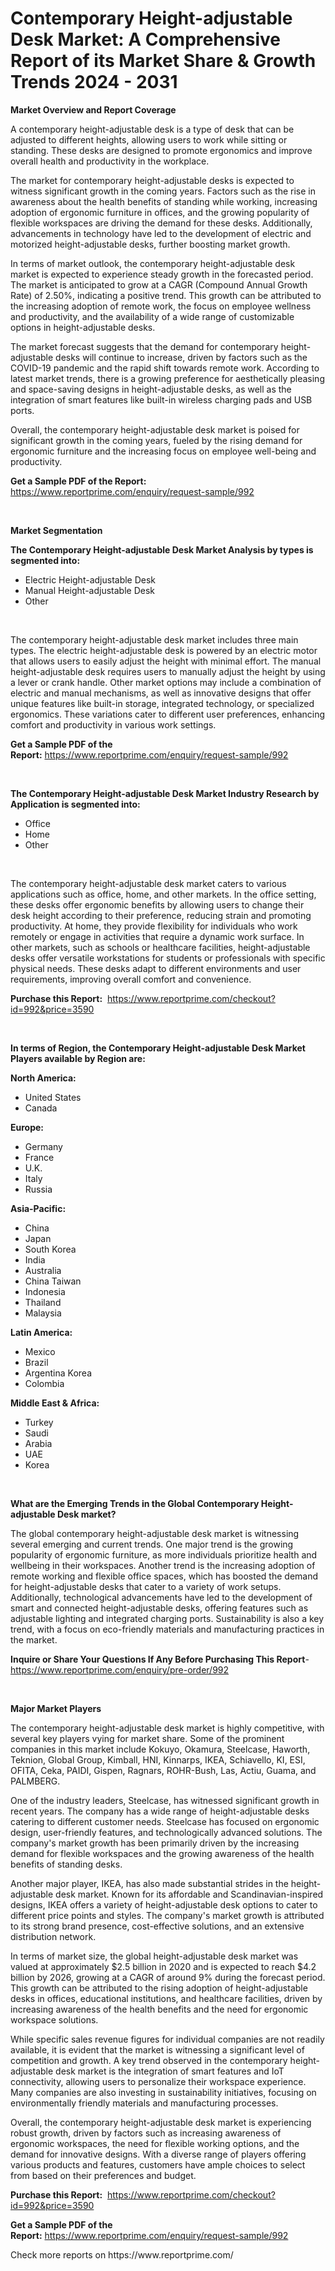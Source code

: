 <p><h1>Contemporary Height-adjustable Desk Market: A Comprehensive Report of its Market Share & Growth Trends 2024 - 2031</h1></p><p><strong>Market Overview and Report Coverage</strong></p>
<p><p>A contemporary height-adjustable desk is a type of desk that can be adjusted to different heights, allowing users to work while sitting or standing. These desks are designed to promote ergonomics and improve overall health and productivity in the workplace.</p><p>The market for contemporary height-adjustable desks is expected to witness significant growth in the coming years. Factors such as the rise in awareness about the health benefits of standing while working, increasing adoption of ergonomic furniture in offices, and the growing popularity of flexible workspaces are driving the demand for these desks. Additionally, advancements in technology have led to the development of electric and motorized height-adjustable desks, further boosting market growth.</p><p>In terms of market outlook, the contemporary height-adjustable desk market is expected to experience steady growth in the forecasted period. The market is anticipated to grow at a CAGR (Compound Annual Growth Rate) of 2.50%, indicating a positive trend. This growth can be attributed to the increasing adoption of remote work, the focus on employee wellness and productivity, and the availability of a wide range of customizable options in height-adjustable desks.</p><p>The market forecast suggests that the demand for contemporary height-adjustable desks will continue to increase, driven by factors such as the COVID-19 pandemic and the rapid shift towards remote work. According to latest market trends, there is a growing preference for aesthetically pleasing and space-saving designs in height-adjustable desks, as well as the integration of smart features like built-in wireless charging pads and USB ports.</p><p>Overall, the contemporary height-adjustable desk market is poised for significant growth in the coming years, fueled by the rising demand for ergonomic furniture and the increasing focus on employee well-being and productivity.</p></p>
<p><strong>Get a Sample PDF of the Report:</strong> <a href="https://www.reportprime.com/enquiry/request-sample/992">https://www.reportprime.com/enquiry/request-sample/992</a></p>
<p>&nbsp;</p>
<p><strong>Market Segmentation</strong></p>
<p><strong>The Contemporary Height-adjustable Desk Market Analysis by types is segmented into:</strong></p>
<p><ul><li>Electric Height-adjustable Desk</li><li>Manual Height-adjustable Desk</li><li>Other</li></ul></p>
<p>&nbsp;</p>
<p><p>The contemporary height-adjustable desk market includes three main types. The electric height-adjustable desk is powered by an electric motor that allows users to easily adjust the height with minimal effort. The manual height-adjustable desk requires users to manually adjust the height by using a lever or crank handle. Other market options may include a combination of electric and manual mechanisms, as well as innovative designs that offer unique features like built-in storage, integrated technology, or specialized ergonomics. These variations cater to different user preferences, enhancing comfort and productivity in various work settings.</p></p>
<p><strong>Get a Sample PDF of the Report:</strong>&nbsp;<a href="https://www.reportprime.com/enquiry/request-sample/992">https://www.reportprime.com/enquiry/request-sample/992</a></p>
<p>&nbsp;</p>
<p><strong>The Contemporary Height-adjustable Desk Market Industry Research by Application is segmented into:</strong></p>
<p><ul><li>Office</li><li>Home</li><li>Other</li></ul></p>
<p>&nbsp;</p>
<p><p>The contemporary height-adjustable desk market caters to various applications such as office, home, and other markets. In the office setting, these desks offer ergonomic benefits by allowing users to change their desk height according to their preference, reducing strain and promoting productivity. At home, they provide flexibility for individuals who work remotely or engage in activities that require a dynamic work surface. In other markets, such as schools or healthcare facilities, height-adjustable desks offer versatile workstations for students or professionals with specific physical needs. These desks adapt to different environments and user requirements, improving overall comfort and convenience.</p></p>
<p><strong>Purchase this Report:</strong>&nbsp; <a href="https://www.reportprime.com/checkout?id=992&price=3590">https://www.reportprime.com/checkout?id=992&price=3590</a></p>
<p>&nbsp;</p>
<p><strong>In terms of Region, the Contemporary Height-adjustable Desk Market Players available by Region are:</strong></p>
<p>
    <p> <strong> North America: </strong>
        <ul>
            <li>United States</li>
            <li>Canada</li>
        </ul>
        </p> 
    <p> <strong> Europe: </strong>
        <ul>
            <li>Germany</li>
            <li>France</li>
            <li>U.K.</li>
            <li>Italy</li>
            <li>Russia</li>
        </ul>
        </p> 
    <p> <strong> Asia-Pacific: </strong>
        <ul>
            <li>China</li>
            <li>Japan</li>
            <li>South Korea</li>
            <li>India</li>
            <li>Australia</li>
            <li>China Taiwan</li>
            <li>Indonesia</li>
            <li>Thailand</li>
            <li>Malaysia</li>
        </ul>
        </p> 
    <p> <strong> Latin America: </strong>
        <ul>
            <li>Mexico</li>
            <li>Brazil</li>
            <li>Argentina Korea</li>
            <li>Colombia</li>
        </ul>
        </p> 
    <p> <strong> Middle East & Africa: </strong>
        <ul>
            <li>Turkey</li>
            <li>Saudi</li>
            <li>Arabia</li>
            <li>UAE</li>
            <li>Korea</li>
        </ul>
    </p>
    </p>
<p>&nbsp;</p>
<p><strong>What are the Emerging Trends in the Global Contemporary Height-adjustable Desk market?</strong></p>
<p><p>The global contemporary height-adjustable desk market is witnessing several emerging and current trends. One major trend is the growing popularity of ergonomic furniture, as more individuals prioritize health and wellbeing in their workspaces. Another trend is the increasing adoption of remote working and flexible office spaces, which has boosted the demand for height-adjustable desks that cater to a variety of work setups. Additionally, technological advancements have led to the development of smart and connected height-adjustable desks, offering features such as adjustable lighting and integrated charging ports. Sustainability is also a key trend, with a focus on eco-friendly materials and manufacturing practices in the market.</p></p>
<p><strong>Inquire or Share Your Questions If Any Before Purchasing This Report</strong>- <a href="https://www.reportprime.com/enquiry/pre-order/992">https://www.reportprime.com/enquiry/pre-order/992</a></p>
<p>&nbsp;</p>
<p><strong>Major Market Players</strong></p>
<p><p>The contemporary height-adjustable desk market is highly competitive, with several key players vying for market share. Some of the prominent companies in this market include Kokuyo, Okamura, Steelcase, Haworth, Teknion, Global Group, Kimball, HNI, Kinnarps, IKEA, Schiavello, KI, ESI, OFITA, Ceka, PAIDI, Gispen, Ragnars, ROHR-Bush, Las, Actiu, Guama, and PALMBERG.</p><p>One of the industry leaders, Steelcase, has witnessed significant growth in recent years. The company has a wide range of height-adjustable desks catering to different customer needs. Steelcase has focused on ergonomic design, user-friendly features, and technologically advanced solutions. The company's market growth has been primarily driven by the increasing demand for flexible workspaces and the growing awareness of the health benefits of standing desks.</p><p>Another major player, IKEA, has also made substantial strides in the height-adjustable desk market. Known for its affordable and Scandinavian-inspired designs, IKEA offers a variety of height-adjustable desk options to cater to different price points and styles. The company's market growth is attributed to its strong brand presence, cost-effective solutions, and an extensive distribution network.</p><p>In terms of market size, the global height-adjustable desk market was valued at approximately $2.5 billion in 2020 and is expected to reach $4.2 billion by 2026, growing at a CAGR of around 9% during the forecast period. This growth can be attributed to the rising adoption of height-adjustable desks in offices, educational institutions, and healthcare facilities, driven by increasing awareness of the health benefits and the need for ergonomic workspace solutions.</p><p>While specific sales revenue figures for individual companies are not readily available, it is evident that the market is witnessing a significant level of competition and growth. A key trend observed in the contemporary height-adjustable desk market is the integration of smart features and IoT connectivity, allowing users to personalize their workspace experience. Many companies are also investing in sustainability initiatives, focusing on environmentally friendly materials and manufacturing processes.</p><p>Overall, the contemporary height-adjustable desk market is experiencing robust growth, driven by factors such as increasing awareness of ergonomic workspaces, the need for flexible working options, and the demand for innovative designs. With a diverse range of players offering various products and features, customers have ample choices to select from based on their preferences and budget.</p></p>
<p><strong>Purchase this Report:</strong>&nbsp;&nbsp;<a href="https://www.reportprime.com/checkout?id=992&price=3590">https://www.reportprime.com/checkout?id=992&price=3590</a></p>
<p></p>
<p><strong>Get a Sample PDF of the Report:</strong>&nbsp;<a href="https://www.reportprime.com/enquiry/request-sample/992">https://www.reportprime.com/enquiry/request-sample/992</a></p>
<p>Check more reports on https://www.reportprime.com/</p>